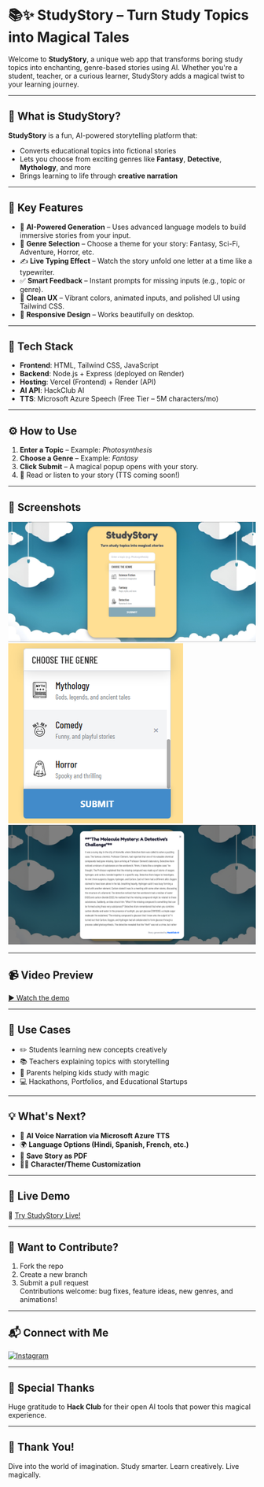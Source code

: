 # 📚✨ StudyStory – Turn Study Topics into Magical Tales

Welcome to **StudyStory**, a unique web app that transforms boring study topics into enchanting, genre-based stories using AI. Whether you're a student, teacher, or a curious learner, StudyStory adds a magical twist to your learning journey.

---

## 🌟 What is StudyStory?

**StudyStory** is a fun, AI-powered storytelling platform that:
- Converts educational topics into fictional stories
- Lets you choose from exciting genres like **Fantasy**, **Detective**, **Mythology**, and more
- Brings learning to life through **creative narration**

---

## 🧩 Key Features

- 🧠 **AI-Powered Generation** – Uses advanced language models to build immersive stories from your input.
- 🎨 **Genre Selection** – Choose a theme for your story: Fantasy, Sci-Fi, Adventure, Horror, etc.
- ✍️ **Live Typing Effect** – Watch the story unfold one letter at a time like a typewriter.
- ✅ **Smart Feedback** – Instant prompts for missing inputs (e.g., topic or genre).
- 💬 **Clean UX** – Vibrant colors, animated inputs, and polished UI using Tailwind CSS.
- 💚 **Responsive Design** – Works beautifully on desktop.

---

## 🧪 Tech Stack

- **Frontend**: HTML, Tailwind CSS, JavaScript
- **Backend**: Node.js + Express (deployed on Render)
- **Hosting**: Vercel (Frontend) + Render (API)
- **AI API**: HackClub AI
- **TTS**: Microsoft Azure Speech (Free Tier – 5M characters/mo)

---

## ⚙️ How to Use

1. **Enter a Topic** – Example: *Photosynthesis*
2. **Choose a Genre** – Example: *Fantasy*
3. **Click Submit** – A magical popup opens with your story.
4. 📖 Read or listen to your story (TTS coming soon!)

---

## 📸 Screenshots

![Home Screen](frontend/assets/pic1.png)
![Genre Selector](frontend/assets/pic2.png)
![Popup Story](frontend/assets/pic3.png)

---

## 📹 Video Preview

[▶️ Watch the demo](https://drive.google.com/file/d/1o3yKyW95lHwSJiBPYvw2gk7SVYonrNPZ/view?usp=sharing)

---

## 🧠 Use Cases

- ✏️ Students learning new concepts creatively
- 📚 Teachers explaining topics with storytelling
- 🧙 Parents helping kids study with magic
- 💻 Hackathons, Portfolios, and Educational Startups
---

## 💡 What's Next?

- 📢 **AI Voice Narration via Microsoft Azure TTS**
- 🌍 **Language Options (Hindi, Spanish, French, etc.)**
- 🔖 **Save Story as PDF**
- 🧙‍♀️ **Character/Theme Customization**

---

## 🚀 Live Demo

🔗 [Try StudyStory Live!](https://study-story.vercel.app/)

---

## 🤝 Want to Contribute?

1. Fork the repo
2. Create a new branch
3. Submit a pull request  
Contributions welcome: bug fixes, feature ideas, new genres, and animations!  

---

## 📬 Connect with Me

[![Instagram](https://img.shields.io/badge/Instagram-@iamdev7601-%23E4405F?logo=instagram&logoColor=white)](https://instagram.com/iamdev7601)

---

## 🙌 Special Thanks

Huge gratitude to **Hack Club** for their open AI tools that power this magical experience.

---

## 🌟 Thank You!

Dive into the world of imagination.
Study smarter. Learn creatively. Live magically.
